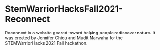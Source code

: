 # StemWarriorHacksFall2021-Reconnect
Reconnect is a website geared toward helping people rediscover nature. It was created by Jennifer Chiou and Mudit Marwaha for the STEMWarriorHacks 2021 Fall hackathon.
